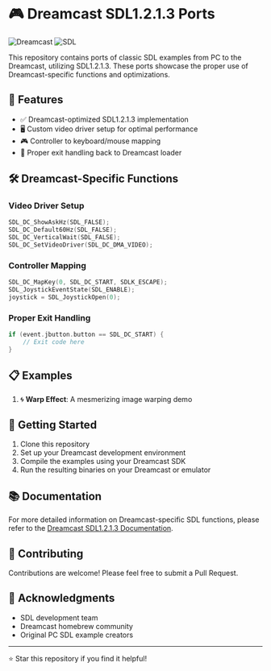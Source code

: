 
# 🎮 Dreamcast SDL1.2.1.3 Ports

![Dreamcast](https://img.shields.io/badge/Dreamcast-20B2AA?style=for-the-badge&logo=sega&logoColor=white)
![SDL](https://img.shields.io/badge/SDL-1.2.1.3-blue?style=for-the-badge&logo=sdl&logoColor=white)

This repository contains ports of classic SDL examples from PC to the Dreamcast, utilizing SDL1.2.1.3. These ports showcase the proper use of Dreamcast-specific functions and optimizations.

## 🚀 Features

- ✅ Dreamcast-optimized SDL1.2.1.3 implementation
- 🖥️ Custom video driver setup for optimal performance
- 🎮 Controller to keyboard/mouse mapping
- 🚪 Proper exit handling back to Dreamcast loader

## 🛠️ Dreamcast-Specific Functions

### Video Driver Setup

```c
SDL_DC_ShowAskHz(SDL_FALSE);
SDL_DC_Default60Hz(SDL_FALSE);
SDL_DC_VerticalWait(SDL_FALSE);
SDL_DC_SetVideoDriver(SDL_DC_DMA_VIDEO);
```

### Controller Mapping

```c
SDL_DC_MapKey(0, SDL_DC_START, SDLK_ESCAPE);
SDL_JoystickEventState(SDL_ENABLE);
joystick = SDL_JoystickOpen(0);
```

### Proper Exit Handling

```c
if (event.jbutton.button == SDL_DC_START) {
    // Exit code here
}
```

## 📋 Examples

1. 🌀 **Warp Effect**: A mesmerizing image warping demo


## 🚀 Getting Started

1. Clone this repository
2. Set up your Dreamcast development environment
3. Compile the examples using your Dreamcast SDK
4. Run the resulting binaries on your Dreamcast or emulator

## 📚 Documentation

For more detailed information on Dreamcast-specific SDL functions, please refer to the [Dreamcast SDL1.2.1.3 Documentation](link-to-documentation).

## 🤝 Contributing

Contributions are welcome! Please feel free to submit a Pull Request.

## 🙏 Acknowledgments

- SDL development team
- Dreamcast homebrew community
- Original PC SDL example creators

---

⭐ Star this repository if you find it helpful!
